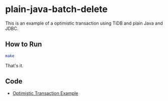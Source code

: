 # plain-java-batch-delete

This is an example of a optimistic transaction using TiDB and plain Java and JDBC.

## How to Run

```bash
make
```

That's it.

## Code

- [Optimistic Transaction Example](./src/main/java/com/pingcap/txn/OptimisticTxnExample.java)
